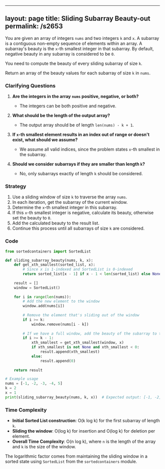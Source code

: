 
---
layout: page
title:  Sliding Subarray Beauty-out
permalink: /s2653
---

You are given an array of integers `nums` and two integers `k` and `x`. A subarray is a contiguous non-empty sequence of elements within an array. A subarray's beauty is the `x`-th smallest integer in that subarray. By default, negative beauty in any subarray is considered to be `0`.

You need to compute the beauty of every sliding subarray of size `k`.

Return an array of the beauty values for each subarray of size `k` in `nums`.

### Clarifying Questions

1. **Are the integers in the array `nums` positive, negative, or both?**
   - The integers can be both positive and negative.

2. **What should be the length of the output array?**
   - The output array should be of length `len(nums) - k + 1`.

3. **If `x`-th smallest element results in an index out of range or doesn't exist, what should we assume?**
   - We assume all valid indices, since the problem states `x`-th smallest in the subarray.

4. **Should we consider subarrays if they are smaller than length `k`?**
   - No, only subarrays exactly of length `k` should be considered.

### Strategy

1. Use a sliding window of size `k` to traverse the array `nums`.
2. In each iteration, get the subarray of the current window.
3. Determine the `x`-th smallest integer in this subarray.
4. If this `x`-th smallest integer is negative, calculate its beauty, otherwise set the beauty to `0`.
5. Add the calculated beauty to the result list.
6. Continue this process until all subarrays of size `k` are considered.

### Code

```python
from sortedcontainers import SortedList

def sliding_subarray_beauty(nums, k, x):
    def get_xth_smallest(sorted_list, x):
        # Since x is 1-indexed and SortedList is 0-indexed
        return sorted_list[x - 1] if x - 1 < len(sorted_list) else None
    
    result = []
    window = SortedList()
    
    for i in range(len(nums)):
        # Add the new element to the window
        window.add(nums[i])
        
        # Remove the element that's sliding out of the window
        if i >= k:
            window.remove(nums[i - k])
        
        # If we have a full window, add the beauty of the subarray to the result
        if i >= k - 1:
            xth_smallest = get_xth_smallest(window, x)
            if xth_smallest is not None and xth_smallest < 0:
                result.append(xth_smallest)
            else:
                result.append(0)
    
    return result

# Example usage
nums = [-1, -2, -3, -4, 5]
k = 2
x = 1
print(sliding_subarray_beauty(nums, k, x))  # Expected output: [-1, -2, -3, -4]
```

### Time Complexity

- **Initial Sorted List construction**: O(k log k) for the first subarray of length `k`.
- **Sliding the window**: O(log k) for insertion and O(log k) for deletion per element.
- **Overall Time Complexity**: O(n log k), where `n` is the length of the array and `k` is the size of the window.

The logarithmic factor comes from maintaining the sliding window in a sorted state using `SortedList` from the `sortedcontainers` module.